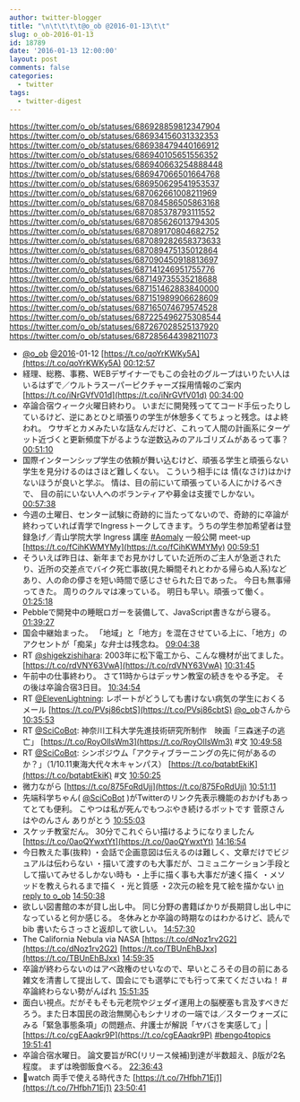 ```yaml
---
author: twitter-blogger
title: "\n\t\t\t\t@o_ob @2016-01-13\t\t"
slug: o_ob-2016-01-13
id: 18789
date: '2016-01-13 12:00:00'
layout: post
comments: false
categories:
  - twitter
tags:
  - twitter-digest
---
```


https://twitter.com/o_ob/statuses/686928859812347904 https://twitter.com/o_ob/statuses/686934156031332353 https://twitter.com/o_ob/statuses/686938479440166912 https://twitter.com/o_ob/statuses/686940105651556352 https://twitter.com/o_ob/statuses/686940663254888448 https://twitter.com/o_ob/statuses/686947066501664768 https://twitter.com/o_ob/statuses/686950629541953537 https://twitter.com/o_ob/statuses/687062661008211969 https://twitter.com/o_ob/statuses/687084586505863168 https://twitter.com/o_ob/statuses/687085378793111552 https://twitter.com/o_ob/statuses/687085626013794305 https://twitter.com/o_ob/statuses/687089170804682752 https://twitter.com/o_ob/statuses/687089282658373633 https://twitter.com/o_ob/statuses/687089475135012864 https://twitter.com/o_ob/statuses/687090450918813697 https://twitter.com/o_ob/statuses/687141246951755776 https://twitter.com/o_ob/statuses/687149735535218688 https://twitter.com/o_ob/statuses/687151462883840000 https://twitter.com/o_ob/statuses/687151989906628609 https://twitter.com/o_ob/statuses/687165074679574528 https://twitter.com/o_ob/statuses/687225496275308544 https://twitter.com/o_ob/statuses/687267028525137920 https://twitter.com/o_ob/statuses/687285644398211073  

*   [@o_ob](https://twitter.com/o_ob) [@2016](https://twitter.com/2016)-01-12 [https://t.co/qoYrKWKy5A](https://t.co/qoYrKWKy5A) [00:12:57](https://twitter.com/o_ob/statuses/686928859812347904)
*   経理、総務、事務、WEBデザイナーでもこの会社のグループはいりたい人はいるはずで／ウルトラスーパーピクチャーズ採用情報のご案内 [https://t.co/iNrGVfV01d](https://t.co/iNrGVfV01d) [00:34:00](https://twitter.com/o_ob/statuses/686934156031332353)
*   卒論合宿ウィーク火曜日終わり。 いまだに開発残っててコード手伝ったりしているけど、逆にあとひと頑張りの学生が休憩多くてちょっと残念。はよ終われ。 ウサギとカメみたいな話なんだけど、これって人間の計画系にターゲット近づくと更新頻度下がるような逆数込みのアルゴリズムがあるって事？ [00:51:10](https://twitter.com/o_ob/statuses/686938479440166912)
*   国際インターンシップ学生の依頼が舞い込むけど、頑張る学生と頑張らない学生を見分けるのはさほど難しくない。 こういう相手には 情(なさけ)はかけないほうが良いと学ぶ。 情は、目の前にいて頑張っている人にかけるべきで、 目の前にいない人へのボランティアや募金は支援でしかない。 [00:57:38](https://twitter.com/o_ob/statuses/686940105651556352)
*   今週の土曜日、センター試験に奇跡的に当たってないので、奇跡的に卒論が終わっていれば青学でIngressトークしてきます。うちの学生参加希望者は登録急げ／青山学院大学 Ingress 講座 [#Aomaly](https://twitter.com/search?q=%23Aomaly&src=hash) 一般公開 meet-up [https://t.co/fCihKWMYMy](https://t.co/fCihKWMYMy) [00:59:51](https://twitter.com/o_ob/statuses/686940663254888448)
*   そういえば昨日は、新年までお見かけしていた近所のご主人が急逝されたり、近所の交差点でバイク死亡事故(見た瞬間それとわかる帰らぬ人系)などあり、人の命の儚さを短い時間で感じさせられた日であった。 今日も無事帰ってきた。 周りのクルマは凍っている。 明日も早い。頑張って働く。 [01:25:18](https://twitter.com/o_ob/statuses/686947066501664768)
*   Pebbleで開発中の睡眠ロガーを装備して、JavaScript書きながら寝る。 [01:39:27](https://twitter.com/o_ob/statuses/686950629541953537)
*   国会中継始まった。 「地域」と「地方」を混在させている上に、「地方」のアクセントが「痴呆」な弁士は残念ね。 [09:04:38](https://twitter.com/o_ob/statuses/687062661008211969)
*   RT [@shigekzishihara](https://twitter.com/shigekzishihara): 2003年に松下電工から、こんな機材が出てました。 [https://t.co/rdVNY63VwA](https://t.co/rdVNY63VwA) [10:31:45](https://twitter.com/o_ob/statuses/687084586505863168)
*   午前中の仕事終わり。 さて11時からはデッサン教室の続きをやる予定。 その後は卒論合宿3日目。 [10:34:54](https://twitter.com/o_ob/statuses/687085378793111552)
*   RT [@ElevenLightning](https://twitter.com/ElevenLightning): レポートがどうしても書けない病気の学生におくるメール [https://t.co/PVsj86cbtS](https://t.co/PVsj86cbtS) [@o_ob](https://twitter.com/o_ob)さんから [10:35:53](https://twitter.com/o_ob/statuses/687085626013794305)
*   RT [@SciCoBot](https://twitter.com/SciCoBot): 神奈川工科大学先進技術研究所制作　映画「三森迷子の逃亡」 [https://t.co/RoyOlIsWm3](https://t.co/RoyOlIsWm3) #文 [10:49:58](https://twitter.com/o_ob/statuses/687089170804682752)
*   RT [@SciCoBot](https://twitter.com/SciCoBot): シンポジウム「アクティブラーニングの先に何があるのか？」（1/10.11東海大代々木キャンパス） [https://t.co/bqtabtEkiK](https://t.co/bqtabtEkiK) #文 [10:50:25](https://twitter.com/o_ob/statuses/687089282658373633)
*   微力ながら [https://t.co/875FoRdUjj](https://t.co/875FoRdUjj) [10:51:11](https://twitter.com/o_ob/statuses/687089475135012864)
*   先端科学ちゃん( [@SciCoBot](https://twitter.com/SciCoBot) )がTwitterのリンク先表示機能のおかげもあってとても便利。 こやつは私が死んでもつぶやき続けるボットです 菅原さん はやのんさん ありがとう [10:55:03](https://twitter.com/o_ob/statuses/687090450918813697)
*   スケッチ教室だん。 30分でこれぐらい描けるようになりましたん [https://t.co/0aoQYwxtYt](https://t.co/0aoQYwxtYt) [14:16:54](https://twitter.com/o_ob/statuses/687141246951755776)
*   今日教えた事(抜粋) ・会話で企画意図は伝えるのは難しく、文章だけでビジュアルは伝わらない ・描いて渡すのも大事だが、コミュニケーション手段として描いてみせるしかない時も ・上手に描く事も大事だが速く描く ・メソッドを教えられるまで描く ・光と質感 ・2次元の絵を見て絵を描かない [in reply to o_ob](https://twitter.com/o_ob/statuses/687141246951755776) [14:50:38](https://twitter.com/o_ob/statuses/687149735535218688)
*   欲しい図書館の本が貸し出し中。 同じ分野の書籍ばかりが長期貸し出し中になっていると何か感じる。 冬休みとか卒論の時期なのはわかるけど、読んでbib 書いたらさっさと返却して欲しい。 [14:57:30](https://twitter.com/o_ob/statuses/687151462883840000)
*   The California Nebula via NASA [https://t.co/dNoz1rv2G2](https://t.co/dNoz1rv2G2) [https://t.co/TBUnEhBJxx](https://t.co/TBUnEhBJxx) [14:59:35](https://twitter.com/o_ob/statuses/687151989906628609)
*   卒論が終わらないのはアベ政権のせいなので、早いところその目の前にある雑文を清書して提出して、国会にでも選挙にでも行って来てくださいね！ #卒論終わらない勢がんばれ [15:51:35](https://twitter.com/o_ob/statuses/687165074679574528)
*   面白い視点。だがそもそも元老院やジェダイ運用上の脳梗塞も言及すべきだろう。また日本国民の政治無関心もシナリオの一端では／スターウォーズにみる「緊急事態条項」の問題点、弁護士が解説「ヤバさを実感して」| [https://t.co/cgEAaqkr9P](https://t.co/cgEAaqkr9P) [#bengo4topics](https://twitter.com/search?q=%23bengo4topics&src=hash) [19:51:41](https://twitter.com/o_ob/statuses/687225496275308544)
*   卒論合宿水曜日。 論文要旨がRC(リリース候補)到達が半数超え、β版が2名程度。 まずは晩御飯食べる。 [22:36:43](https://twitter.com/o_ob/statuses/687267028525137920)
*   🍎watch 両手で使える時代きた [https://t.co/7Hfbh71Ej1](https://t.co/7Hfbh71Ej1) [23:50:41](https://twitter.com/o_ob/statuses/687285644398211073)
